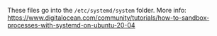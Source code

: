 These files go into the `/etc/systemd/system` folder.
More info: https://www.digitalocean.com/community/tutorials/how-to-sandbox-processes-with-systemd-on-ubuntu-20-04

